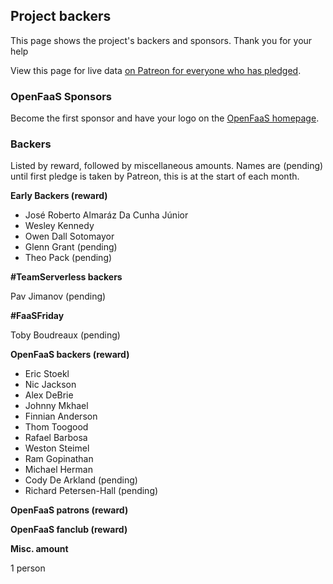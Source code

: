 ## Project backers

This page shows the project's backers and sponsors. Thank you for your help

View this page for live data [on Patreon for everyone who has pledged](https://www.patreon.com/alexellis).

### OpenFaaS Sponsors

Become the first sponsor and have your logo on the [OpenFaaS homepage](https://www.openfaas.com/). 

### Backers

Listed by reward, followed by miscellaneous amounts. Names are (pending) until first pledge is taken by Patreon, this is at the start of each month.

**Early Backers (reward)**

* José Roberto Almaráz Da Cunha Júnior
* Wesley Kennedy
* Owen Dall Sotomayor
* Glenn Grant (pending)
* Theo Pack (pending)

**#TeamServerless backers**

Pav Jimanov (pending)

**#FaaSFriday**

Toby Boudreaux (pending)

**OpenFaaS backers (reward)**

* Eric Stoekl
* Nic Jackson
* Alex DeBrie
* Johnny Mkhael
* Finnian Anderson
* Thom Toogood
* Rafael Barbosa
* Weston Steimel
* Ram	Gopinathan
* Michael	Herman
* Cody De Arkland (pending)
* Richard Petersen-Hall (pending)

**OpenFaaS patrons (reward)**

**OpenFaaS fanclub (reward)**

**Misc. amount**

1 person
